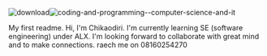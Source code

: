 ![download](https://user-images.githubusercontent.com/114735243/193279792-51172668-eb6e-404b-af1f-979f5d74b674.png)![coding-and-programming--computer-science-and-it](https://user-images.githubusercontent.com/114735243/193280154-d7dfdedf-1f82-43d6-90b7-112530dc2e9e.jpg)

My first readme.
Hi, I'm Chikaodiri.
I'm currently learning SE (software engineering) under ALX.
I'm looking forward to collaborate with great mind and to make connections.
raech me on 08160254270

